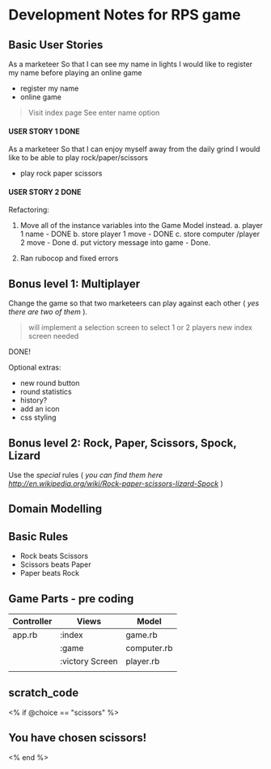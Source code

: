 # Development Notes for RPS game

## Basic User Stories

As a marketeer
So that I can see my name in lights
I would like to register my name before playing an online game
- register my name
- online game

>Visit index page
>See enter name option

#### USER STORY 1 DONE

As a marketeer
So that I can enjoy myself away from the daily grind
I would like to be able to play rock/paper/scissors
- play rock paper scissors  

#### USER STORY 2 DONE

Refactoring:
 1. Move all of the instance variables into the Game Model instead.
   a. player 1 name - DONE
   b. store player 1 move - DONE
   c. store computer /player 2 move - Done
   d. put victory message into game - Done.

  2. Ran rubocop and fixed errors


## Bonus level 1: Multiplayer

Change the game so that two marketeers can play against each other ( _yes there are two of them_ ).

  > will implement a selection screen to select 1 or 2 players
  > new index screen needed
  >

  DONE!

  Optional extras:
   - new round button
   - round statistics
   - history?   
   - add an icon
   - css styling

## Bonus level 2: Rock, Paper, Scissors, Spock, Lizard

Use the _special_ rules ( _you can find them here http://en.wikipedia.org/wiki/Rock-paper-scissors-lizard-Spock_ )

## Domain Modelling


## Basic Rules

- Rock beats Scissors
- Scissors beats Paper
- Paper beats Rock

## Game Parts - pre coding

| **Controller** | **Views** | **Model** |
| ---- | ---- | ---- |
| app.rb | :index | game.rb |
|        | :game | computer.rb |
|        | :victory Screen | player.rb |
|        |  |  |



## scratch_code

<% if @choice == "scissors" %>
  <h2>You have chosen scissors!</h2>
<% end %>
